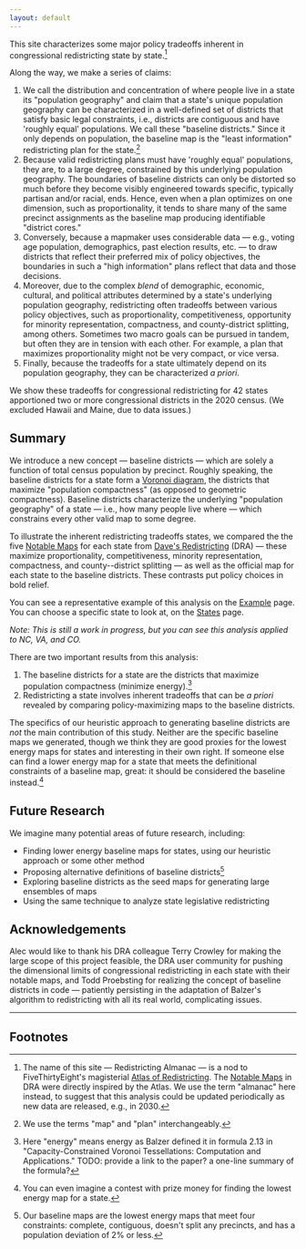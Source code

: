 ```yaml
---
layout: default
---
```


This site characterizes some major policy tradeoffs inherent in congressional redistricting state by state.[^1]

Along the way, we make a series of claims:

1. We call the distribution and concentration of where people live in a state its "population geography" and claim that 
    a state's unique population geography can be characterized in a well-defined set of districts that satisfy basic legal constraints, 
    i.e., districts are contiguous and have 'roughly equal' populations.
    We call these "baseline districts." 
    Since it only depends on population, the baseline map is the "least information" redistricting plan for the state.[^2] 
2. Because valid redistricting plans must have 'roughly equal' populations, they are, to a large degree, constrained by this underlying population geography. 
    The boundaries of baseline districts can only be distorted so much before they become visibly engineered towards specific, typically partisan and/or racial, ends. 
    Hence, even when a plan optimizes on one dimension, such as proportionality, it tends to share many of the same precinct assignments as the baseline map producing 
    identifiable "district cores."
3. Conversely, because a mapmaker uses considerable data &#8212; e.g., voting age population, demographics, past election results, etc. &#8212; to draw districts that 
    reflect their preferred mix of policy objectives, the boundaries in such a "high information" plans reflect that data and those decisions.
4. Moreover, due to the complex *blend* of demographic, economic, cultural, and political attributes determined by a state's underlying population geography, 
    redistricting often tradeoffs between various policy objectives, such as proportionality, competitiveness, opportunity for minority representation, compactness, 
    and county-district splitting, among others. 
    Sometimes two macro goals can be pursued in tandem, but often they are in tension with each other. 
    For example, a plan that maximizes proportionality might not be very compact, or vice versa.
5. Finally, because the tradeoffs for a state ultimately depend on its population geography, they can be characterized *a priori*.

We show these tradeoffs for congressional redistricting for 42 states apportioned two or more congressional districts in the 2020 census.
(We excluded Hawaii and Maine, due to data issues.)

## Summary

We introduce a new concept &#8212; baseline districts &#8212; which are solely a function of total census population by precinct.
Roughly speaking, the baseline districts for a state form a [Voronoi diagram](https://en.wikipedia.org/wiki/Voronoi_diagram),
the districts that maximize "population compactness" (as opposed to geometric compactness).
Baseline districts characterize the underlying "population geography" of a state &#8212; i.e., how many people live where &#8212;
which constrains every other valid map to some degree. 

To illustrate the inherent redistricting tradeoffs states, we compared the
the five [Notable Maps](https://medium.com/dra-2020/notable-maps-66d744933a48) for each state
from [Dave's Redistricting](https://davesredistricting.org/) (DRA) 
&#8212; these maximize proportionality, competitiveness, minority representation, compactness, and county--district splitting &#8212; 
as well as the official map for each state to the baseline districts.
These contrasts put policy choices in bold relief.

You can see a representative example of this analysis on the [Example](./_pages/example.markdown) page.
You can choose a specific state to look at, on the [States](./_pages/states.markdown) page.

*Note: This is still a work in progress, but you can see this analysis applied to NC, VA, and CO.*

There are two important results from this analysis:

1. The baseline districts for a state are the districts that maximize population compactness (minimize energy).[^3]
2. Redistricting a state involves inherent tradeoffs that can be *a priori* revealed by comparing policy-maximizing maps to the baseline districts.

The specifics of our heuristic approach to generating baseline districts are *not* the main contribution of this study.
Neither are the specific baseline maps we generated, though we think they are good proxies for the lowest energy maps for states and interesting in their own right.
If someone else can find a lower energy map for a state that meets the definitional constraints of a baseline map, great:
it should be considered the baseline instead.[^4]

## Future Research

We imagine many potential areas of future research, including:

- Finding lower energy baseline maps for states, using our heuristic approach or some other method
- Proposing alternative definitions of baseline districts[^5]
- Exploring baseline districts as the seed maps for generating large ensembles of maps
- Using the same technique to analyze state legislative redistricting

## Acknowledgements

Alec would like to thank his DRA colleague Terry Crowley for making the large scope of this project feasible, 
the DRA user community for pushing the dimensional limits of congressional redistricting in each state with their notable maps, and
Todd Proebsting for realizing the concept of baseline districts in code &#8212;
patiently persisting in the adaptation of Balzer's algorithm to redistricting with all its real world, complicating issues.

---

## Footnotes

[^1]: The name of this site &#8212; Redistricting Almanac &#8212; is a nod to FiveThirtyEight's magisterial
    [Atlas of Redistricting](https://medium.com/dra-2020/atlas-of-redistricting-maps-14ea4d0874e5). 
    The [Notable Maps](https://medium.com/dra-2020/notable-maps-66d744933a48) in DRA were directly inspired by the Atlas.
    We use the term "almanac" here instead, to suggest that this analysis could be updated periodically as new data are released,
    e.g., in 2030.

[^2]: We use the terms "map" and "plan" interchangeably.

[^3]: Here "energy" means energy as Balzer defined it in formula 2.13 in "Capacity-Constrained Voronoi Tessellations: Computation and Applications." TODO: provide a link to the paper? a one-line summary of the formula?

[^4]: You can even imagine a contest with prize money for finding the lowest energy map for a state.

[^5]: Our baseline maps are the lowest energy maps that meet four constraints: complete, contiguous, doesn't split any precincts, and has a population deviation of 2% or less.